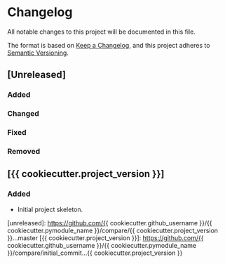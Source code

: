 # Changelog

All notable changes to this project will be documented in this file.

The format is based on [Keep a Changelog](https://keepachangelog.com/en/1.0.0/),
and this project adheres to [Semantic Versioning](https://semver.org/spec/v2.0.0.html).


## [Unreleased]

### Added

### Changed

### Fixed

### Removed


## [{{ cookiecutter.project_version }}]

### Added

- Initial project skeleton.


[unreleased]: https://github.com/{{ cookiecutter.github_username }}/{{ cookiecutter.pymodule_name }}/compare/{{ cookiecutter.project_version }}...master
[{{ cookiecutter.project_version }}]: https://github.com/{{ cookiecutter.github_username }}/{{ cookiecutter.pymodule_name }}/compare/initial_commit...{{ cookiecutter.project_version }}
